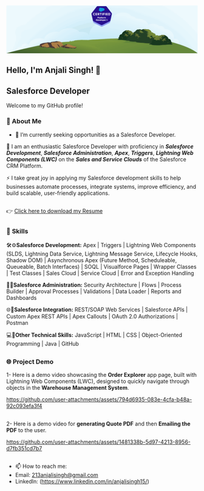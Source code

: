 ![Banner](https://github.com/AnjliS/Salesforce-Certificates/blob/main/LinkedIn%20banner%20salesforce.png)


## Hello, I'm Anjali Singh! 👋
## Salesforce Developer

Welcome to my GitHub profile!

### 🌟 About Me
- 🔭 I’m currently seeking opportunities as a Salesforce Developer.

🌟 I am an enthusiastic Salesforce Developer with proficiency in ***Salesforce Development***, ***Salesforce Administration***, ***Apex***, ***Triggers***, ***Lightning Web Components (LWC)*** on the ***Sales and Service Clouds*** of the Salesforce CRM Platform.

⚡ I take great joy in applying my Salesforce development skills to help businesses automate processes, integrate systems, improve efficiency, and build scalable, user-friendly applications.
##
👉 [Click here to download my Resume](URL_TO_YOUR_RESUME)

## 
### 🎯 **Skills**

🛠️⚙️**Salesforce Development:**
Apex | Triggers | Lightning Web Components (SLDS, Lightning Data Service, Lightning Message Service, Lifecycle Hooks, Shadow DOM) | Asynchronous Apex (Future Method, Scheduleable, Queueable, Batch Interfaces) | SOQL | Visualforce Pages | Wrapper Classes | Test Classes | Sales Cloud | Service Cloud | Error and Exception Handling

🔐✅**Salesforce Administration:**
Security Architecture | Flows | Process Builder | Approval Processes | Validations | Data Loader | Reports and Dashboards

🌐🔑**Salesforce Integration:**
REST/SOAP Web Services | Salesforce APIs | Custom Apex REST APIs | Apex Callouts | OAuth 2.0 Authorizations | Postman

💻🌟**Other Technical Skills:**
JavaScript | HTML | CSS | Object-Oriented Programming | Java | GitHub

##
### 🌐 Project Demo
1- Here is a demo video showcasing the **Order Explorer** app page, built with Lightning Web Components (LWC), designed to quickly navigate through objects in the **Warehouse Management System**.

https://github.com/user-attachments/assets/794d6935-083e-4cfa-b48a-92c093efa3f4


##
2- Here is a demo video for **generating Quote PDF** and then **Emailing the PDF** to the user.

https://github.com/user-attachments/assets/1481338b-5d97-4213-8956-d7fb351cd7b7


##
- 📫 How to reach me:
- Email: [213anjalisingh@gmail.com](mailto:213anjalisingh@gmail.com)
- LinkedIn: (https://www.linkedin.com/in/anjalisingh15/)




<!-- 
- 💬 
- 😄   🔭 
![Profile views](https://gpvc.arturio.dev/AnjliS)
-->
